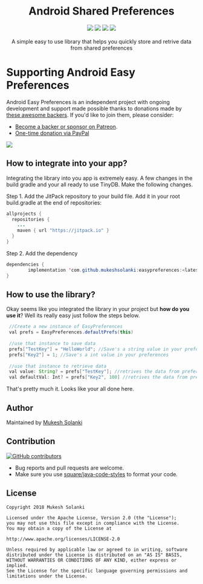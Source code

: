 <h1 align="center">Android Shared Preferences</h1>
<p align="center">
  <a class="badge-align" href="https://www.codacy.com/app/mukeshsolanki/easypreferences?utm_source=github.com&amp;utm_medium=referral&amp;utm_content=mukeshsolanki/easypreferences&amp;utm_campaign=Badge_Grade"><img src="https://api.codacy.com/project/badge/Grade/eb5b33a5411346469586686376c4a5ac"/></a>
  <a href="https://jitpack.io/#mukeshsolanki/easypreferences"> <img src="https://jitpack.io/v/mukeshsolanki/easypreferences.svg" /></a>
   <a href="https://circleci.com/gh/mukeshsolanki/easypreferences/tree/master"> <img src="https://circleci.com/gh/mukeshsolanki/easypreferences/tree/master.svg?style=shield" /></a>
     <a href="https://opensource.org/licenses/Apache-2.0"><img src="https://img.shields.io/badge/License-Apache%202.0-blue.svg"/></a>
  <br /><br />
  A simple easy to use library that helps you quickly store and retrive data from shared preferences
</p>

# Supporting Android Easy Preferences

Android Easy Preferences is an independent project with ongoing development and support made possible thanks to donations made by [these awesome backers](BACKERS.md#sponsors). If you'd like to join them, please consider:

- [Become a backer or sponsor on Patreon](https://www.patreon.com/mukeshsolanki).
- [One-time donation via PayPal](https://www.paypal.me/mukeshsolanki)

<a href="https://www.patreon.com/bePatron?c=935498" alt="Become a Patron"><img src="https://c5.patreon.com/external/logo/become_a_patron_button.png" /></a>

## How to integrate into your app?

Integrating the library into you app is extremely easy. A few changes in the build gradle and your all ready to use TinyDB. Make the following changes.

Step 1. Add the JitPack repository to your build file. Add it in your root build.gradle at the end of repositories:

```java
allprojects {
  repositories {
    ...
    maven { url "https://jitpack.io" }
  }
}
```
Step 2. Add the dependency

```java
dependencies {
        implementation 'com.github.mukeshsolanki:easypreferences:<latest-version>'
}
```

## How to use the library?
Okay seems like you integrated the library in your project but **how do you use it**? Well its really easy just follow the steps below.

```java
 //Create a new instance of EasyPreferences
 val prefs = EasyPreferences.defaultPrefs(this)
 
 //use that instance to save data
 prefs["TestKey"] = "HelloWorld"; //Save's a string value in your preferences
 prefs["Key2"] = 1; //Save's a int value in your preferences
 
 //use that instance to retrieve data
 val value: String? = prefs["TestKey"]; //retrives the data from preferences 
 val defaultVal: Int? = prefs["Key2", 100] //retrives the data from preferences or default values if it does not exists
```
That's pretty much it. Looks like your all done here.

## Author
Maintained by [Mukesh Solanki](https://www.github.com/mukeshsolanki)

## Contribution
[![GitHub contributors](https://img.shields.io/github/contributors/mukeshsolanki/easypreferences.svg)](https://github.com/mukeshsolanki/easypreferences/graphs/contributors)

* Bug reports and pull requests are welcome.
* Make sure you use [square/java-code-styles](https://github.com/square/java-code-styles) to format your code.

## License
```
Copyright 2018 Mukesh Solanki

Licensed under the Apache License, Version 2.0 (the "License");
you may not use this file except in compliance with the License.
You may obtain a copy of the License at

http://www.apache.org/licenses/LICENSE-2.0

Unless required by applicable law or agreed to in writing, software
distributed under the License is distributed on an "AS IS" BASIS,
WITHOUT WARRANTIES OR CONDITIONS OF ANY KIND, either express or implied.
See the License for the specific language governing permissions and
limitations under the License.
```
